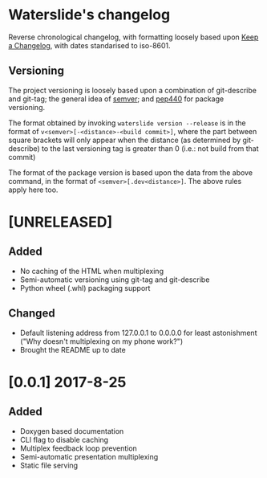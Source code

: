 # Waterslide's changelog
Reverse chronological changelog, with formatting loosely based upon
[Keep a Changelog](http://keepachangelog.com/en/1.0.0/), with dates
standarised to iso-8601.

## Versioning
The project versioning is loosely based upon a combination of git-describe and
git-tag; the general idea of [semver](http://semver.org/spec/v2.0.0.html);
and [pep440](https://www.python.org/dev/peps/pep-0440/) for package versioning.

The format obtained by invoking `waterslide version --release` is in the format
of `v<semver>[-<distance>-<build commit>]`, where the part between square
brackets will only appear when the distance (as determined by git-describe) to
the last versioning tag is greater than 0 (i.e.: not build from that commit)

The format of the package version is based upon the data from the above
command, in the format of `<semver>[.dev<distance>]`. The above rules apply
here too.

# [UNRELEASED]
## Added
- No caching of the HTML when multiplexing
- Semi-automatic versioning using git-tag and git-describe
- Python wheel (.whl) packaging support

## Changed
- Default listening address from 127.0.0.1 to 0.0.0.0 for least astonishment
  ("Why doesn't multiplexing on my phone work?")
- Brought the README up to date

# [0.0.1] 2017-8-25
## Added
- Doxygen based documentation
- CLI flag to disable caching
- Multiplex feedback loop prevention
- Semi-automatic presentation multiplexing
- Static file serving

